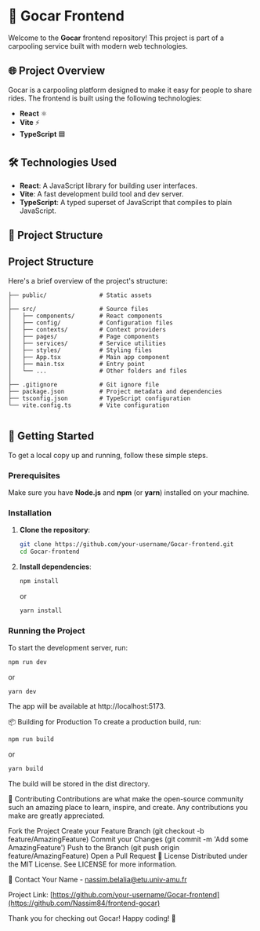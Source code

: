 # 🚗 Gocar Frontend

Welcome to the **Gocar** frontend repository! This project is part of a carpooling service built with modern web technologies.

## 🌐 Project Overview

Gocar is a carpooling platform designed to make it easy for people to share rides. The frontend is built using the following technologies:

- **React** ⚛️
- **Vite** ⚡️
- **TypeScript** 🟦

## 🛠️ Technologies Used

- **React**: A JavaScript library for building user interfaces.
- **Vite**: A fast development build tool and dev server.
- **TypeScript**: A typed superset of JavaScript that compiles to plain JavaScript.

## 📂 Project Structure

## Project Structure

Here's a brief overview of the project's structure:

```plaintext
├── public/               # Static assets
│
├── src/                  # Source files
│   ├── components/       # React components
│   ├── config/           # Configuration files
│   ├── contexts/         # Context providers
│   ├── pages/            # Page components
│   ├── services/         # Service utilities
│   ├── styles/           # Styling files
│   ├── App.tsx           # Main app component
│   ├── main.tsx          # Entry point
│   └── ...               # Other folders and files
│
├── .gitignore            # Git ignore file
├── package.json          # Project metadata and dependencies
├── tsconfig.json         # TypeScript configuration
└── vite.config.ts        # Vite configuration


```

## 🚀 Getting Started

To get a local copy up and running, follow these simple steps.

### Prerequisites

Make sure you have **Node.js** and **npm** (or **yarn**) installed on your machine.

### Installation

1. **Clone the repository**:

    ```sh
    git clone https://github.com/your-username/Gocar-frontend.git
    cd Gocar-frontend
    ```

2. **Install dependencies**:

    ```sh
    npm install
    ```

    or

    ```sh
    yarn install
    ```

### Running the Project

To start the development server, run:

```sh
npm run dev
  ```
or
```
yarn dev
  ```
The app will be available at http://localhost:5173.

📦 Building for Production
To create a production build, run:

  ```sh
npm run build
  ```
or

  ```sh
yarn build
  ```
The build will be stored in the dist directory.

🤝 Contributing
Contributions are what make the open-source community such an amazing place to learn, inspire, and create. Any contributions you make are greatly appreciated.

Fork the Project
Create your Feature Branch (git checkout -b feature/AmazingFeature)
Commit your Changes (git commit -m 'Add some AmazingFeature')
Push to the Branch (git push origin feature/AmazingFeature)
Open a Pull Request
📝 License
Distributed under the MIT License. See LICENSE for more information.

📧 Contact
Your Name - nassim.belalia@etu.univ-amu.fr

Project Link: [https://github.com/your-username/Gocar-frontend](https://github.com/Nassim84/frontend-gocar)

Thank you for checking out Gocar! Happy coding! 🚀
